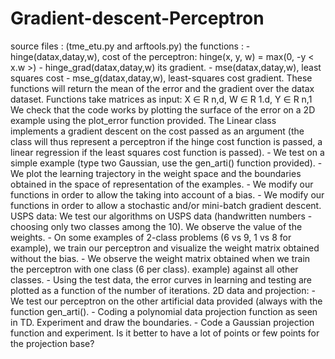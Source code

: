# Gradient-descent-Perceptron
source files : (tme_etu.py and arftools.py)  the functions : - hinge(datax,datay,w), cost of the perceptron: hinge(x, y, w) = max(0, -y &lt; x.w >) - hinge_grad(datax,datay,w) its gradient. - mse(datax,datay,w), least squares cost - mse_g(datax,datay,w), least-squares cost gradient. These functions will return the mean of the error and the gradient over the datax dataset.  Functions take matrices as input: X ∈ R n,d, W ∈ R 1.d, Y ∈ R n,1  We check that the code works by plotting the surface of the error on a 2D example using the plot_error function provided.  The Linear class implements a gradient descent on the cost passed as an argument (the class will thus represent a perceptron if the hinge cost function is passed, a linear regression if the least squares cost function is passed). - We test on a simple example (type two Gaussian, use the gen_arti() function provided). - We plot the learning trajectory in the weight space and the boundaries obtained in the space of representation of the examples. - We modify our functions in order to allow the taking into account of a bias. - We modify our functions in order to allow a stochastic and/or mini-batch gradient descent.  USPS data: We test our algorithms on USPS data (handwritten numbers - choosing only two classes among the 10). We observe the value of the weights.   - On some examples of 2-class problems (6 vs 9, 1 vs 8 for example), we train our perceptron and visualize the weight matrix obtained without the bias. - We observe the weight matrix obtained when we train the perceptron with one class (6 per class). example) against all other classes. - Using the test data, the error curves in learning and testing are plotted as a function of the number of iterations.   2D data and projection: -We test our perceptron on the other artificial data provided (always with the function gen_arti().  - Coding a polynomial data projection function as seen in TD. Experiment and draw the boundaries. - Code a Gaussian projection function and experiment. Is it better to have a lot of points or few points for the projection base?  
